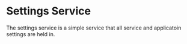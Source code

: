 # Settings Service

The settings service is a simple service that all service and applicatoin settings are held in.
